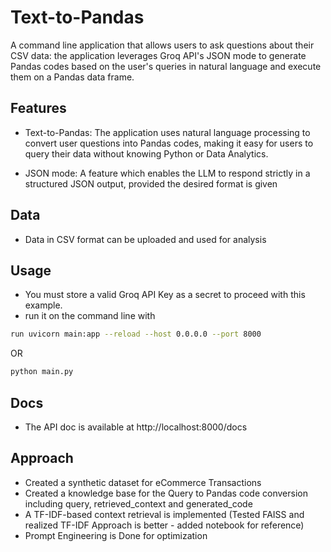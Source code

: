 # Text-to-Pandas

A command line application that allows users to ask questions about their CSV data: the application leverages Groq API's JSON mode to generate Pandas codes based on the user's queries in natural language and execute them on a Pandas data frame.


## Features

* Text-to-Pandas: The application uses natural language processing to convert user questions into Pandas codes, making it easy for users to query their data without knowing Python or Data Analytics.

* JSON mode: A feature which enables the LLM to respond strictly in a structured JSON output, provided the desired format is given

## Data

* Data in CSV format can be uploaded and used for analysis

## Usage

* You must store a valid Groq API Key as a secret to proceed with this example.
* run it on the command line with 
```bash
run uvicorn main:app --reload --host 0.0.0.0 --port 8000
```
OR 
```bash
python main.py
```

## Docs
* The API doc is available at http://localhost:8000/docs

## Approach

* Created a synthetic dataset for eCommerce Transactions
* Created a knowledge base for the Query to Pandas code conversion including query, retrieved_context and generated_code
* A TF-IDF-based context retrieval is implemented (Tested FAISS and realized TF-IDF Approach is better - added notebook for reference)
* Prompt Engineering is Done for optimization 